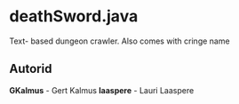 # deathSword.java
Text- based dungeon crawler. Also comes with cringe name


## Autorid
**GKalmus** - Gert Kalmus
**laaspere** - Lauri Laaspere
